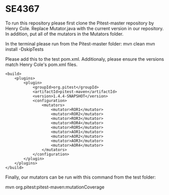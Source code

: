# SE4367

To run this repository please first clone the Pitest-master repository by Henry Cole. Replace Mutator.java with the current version in our repository. In addition, put all of the mutators in the Mutators folder.

In the terminal please run from the Pitest-master folder:
mvn clean
mvn install -DskipTests

Please add this to the test pom.xml. Additionaly, please ensure the versions match Henry Cole's pom.xml files.

    <build>
        <plugins>
            <plugin>
                <groupId>org.pitest</groupId>
                <artifactId>pitest-maven</artifactId>
                <version>1.4.4-SNAPSHOT</version>
                <configuration>
                    <mutators>
                        <mutator>ROR1</mutator>
                        <mutator>ROR2</mutator>
                        <mutator>ROR3</mutator>
                        <mutator>ROR4</mutator>
                        <mutator>ROR5</mutator>
                        <mutator>AOR1</mutator>
                        <mutator>AOR2</mutator>
                        <mutator>AOR3</mutator>
                        <mutator>AOR4</mutator>
                    </mutators>
                </configuration>
            </plugin>
        </plugins>
    </build>

Finally, our mutators can be run with this command from the test folder:

mvn org.pitest:pitest-maven:mutationCoverage

